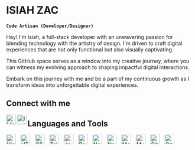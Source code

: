 # ISIAH ZAC

**`Code Artisan (Developer/Designer)`**

Hey! I'm Isiah, a full-stack developer with an unwavering passion for blending technology with the artistry of design. I'm driven to craft digital experiences that are not only functional but also visually captivating.

This GitHub space serves as a window into my creative journey, where you can witness my evolving approach to shaping impactful digital interactions.

Embark on this journey with me and be a part of my continuous growth as I transform ideas into unforgettable digital experiences.


## Connect with me

<a href="https://www.linkedin.com/in/isiahzac/" target="_blank">
  <img align="left" width="26px" src="https://cdn.jsdelivr.net/gh/devicons/devicon/icons/linkedin/linkedin-original.svg" alt="LinkedIn style="padding-right:10px;">
</a>
<a href="https://www.instagram.com/1s1ahzac/" target="_blank">
  <img align="left" width="26px" src="https://cdn.jsdelivr.net/gh/devicons/devicon/icons/instagram/instagram-original.svg" alt="Instagram style="padding-right:10px;">
</a>




## Languages and Tools

<img align="left" alt="Visual Studio Code" width="26px" src="https://cdn.jsdelivr.net/gh/devicons/devicon/icons/vscode/vscode-original.svg" style="padding-right:10px;" />
<img align="left" alt="HTML5" width="26px" src="https://cdn.jsdelivr.net/gh/devicons/devicon/icons/html5/html5-original.svg" style="padding-right:10px;" />
<img align="left" alt="CSS3" width="26px" src="https://cdn.jsdelivr.net/gh/devicons/devicon/icons/css3/css3-original.svg" style="padding-right:10px;" />
<img align="left" alt="Tailwind" width="26px" src="https://cdn.jsdelivr.net/gh/devicons/devicon@latest/icons/tailwindcss/tailwindcss-original.svg" style="padding-right:10px;" />
<img align="left" alt="JavaScript" width="26px" src="https://cdn.jsdelivr.net/gh/devicons/devicon/icons/javascript/javascript-original.svg" style="padding-right:10px;" />
<img align="left" alt="React" width="26px" src="https://cdn.jsdelivr.net/gh/devicons/devicon/icons/react/react-original.svg" style="padding-right:10px;" />
<img align="left" alt="NestJS" width="26px" src="https://cdn.jsdelivr.net/gh/devicons/devicon@latest/icons/nestjs/nestjs-original.svg" style="padding-right:10px;" />
<img align="left" alt="Node.js" width="26px" src="https://cdn.jsdelivr.net/gh/devicons/devicon/icons/nodejs/nodejs-original.svg" style="padding-right:10px;" />
<img align="left" alt="MongoDB" width="26px" src="https://cdn.jsdelivr.net/gh/devicons/devicon/icons/mongodb/mongodb-original.svg" style="padding-right:10px;" />
<img align="left" alt="MySQL" width="26px" src="https://cdn.jsdelivr.net/gh/devicons/devicon/icons/mysql/mysql-original.svg" style="padding-right:10px;" />
<img align="left" alt="Git" width="26px" src="https://cdn.jsdelivr.net/gh/devicons/devicon/icons/git/git-original.svg" style="padding-right:10px;" />
<img align="left" alt="Github" width="26px" src="https://cdn.jsdelivr.net/gh/devicons/devicon@latest/icons/github/github-original.svg" style="padding-right:10px;" />

